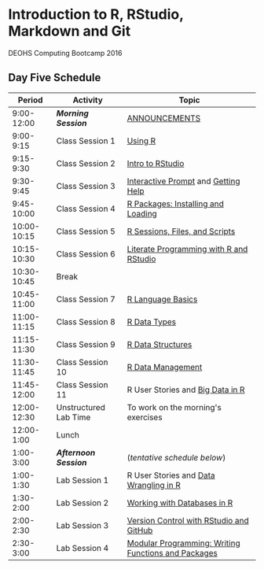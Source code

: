# Introduction to R, RStudio, Markdown and Git
DEOHS Computing Bootcamp 2016  

## Day Five Schedule

Period     |Activity             |Topic
-----------|---------------------|---------------------------------------------
9:00-12:00 |**_Morning Session_**|[ANNOUNCEMENTS](announcements.md)
9:00-9:15  |Class Session 1      |[Using R](using_r.md)
9:15-9:30  |Class Session 2      |[Intro to RStudio](intro_to_rstudio.md)
9:30-9:45  |Class Session 3      |[Interactive Prompt](r_interactive_prompt.md) and [Getting Help](getting_help.md)
9:45-10:00 |Class Session 4      |[R Packages: Installing and Loading](r_packages_installing_loading.md)
10:00-10:15|Class Session 5      |[R Sessions, Files, and Scripts](r_sessions_fles_and_scripts.md)
10:15-10:30|Class Session 6      |[Literate Programming with R and RStudio](literate_programming_with_r_and_rstudio.md)
10:30-10:45|Break                |
10:45-11:00|Class Session 7      |[R Language Basics](R_language_basics.md)
11:00-11:15|Class Session 8      |[R Data Types](R_data_types.md)
11:15-11:30|Class Session 9      |[R Data Structures](R_data_structures.md)
11:30-11:45|Class Session 10     |[R Data Management](data_management_in_r.md)
11:45-12:00|Class Session 11     |R User Stories and [Big Data in R](big_data_in_r.md)
12:00-12:30|Unstructured Lab Time|To work on the morning's exercises
12:00-1:00 |Lunch                |
1:00-3:00  |**_Afternoon Session_**|(*tentative schedule below*)
1:00-1:30  |Lab Session 1        |R User Stories and [Data Wrangling in R](data_wrangling_in_r.md)
1:30-2:00  |Lab Session 2        |[Working with Databases in R](databases.md)
2:00-2:30  |Lab Session 3        |[Version Control with RStudio and GitHub](version_control.md)
2:30-3:00  |Lab Session 4        |[Modular Programming: Writing Functions and Packages](modular_programming.md)

